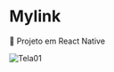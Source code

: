 # Mylink
:iphone: Projeto em React Native                                                                 

![Tela01](https://user-images.githubusercontent.com/61321277/120541327-1f3a8c80-c3c0-11eb-9f17-880ae84cc442.jpeg)
